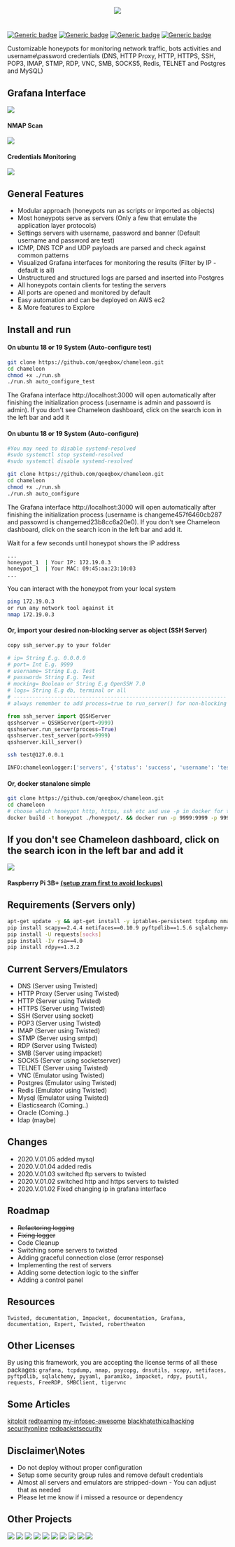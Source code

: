 <p align="center"> <img src="https://raw.githubusercontent.com/qeeqbox/chameleon/master/readme/chameleonlogo.png"></p>

#
[![Generic badge](https://img.shields.io/badge/dynamic/json.svg?url=https://raw.githubusercontent.com/qeeqbox/chameleon/master/info&label=version&query=$.version&colorB=blue&style=flat-square)](https://github.com/qeeqbox/chameleon/blob/master/changes.md) [![Generic badge](https://img.shields.io/badge/dynamic/json.svg?url=https://raw.githubusercontent.com/qeeqbox/chameleon/master/info&label=build&query=$.dockercomposebuild&colorB=green&style=flat-square)](https://github.com/qeeqbox/chameleon/blob/master/changes.md) [![Generic badge](https://img.shields.io/badge/dynamic/json.svg?url=https://raw.githubusercontent.com/qeeqbox/chameleon/master/info&label=test&query=$.automatedtest&colorB=green&style=flat-square)](https://github.com/qeeqbox/chameleon/blob/master/changes.md) [![Generic badge](https://img.shields.io/static/v1?label=%F0%9F%91%8D&message=!&color=yellow&style=flat-square)](https://github.com/qeeqbox/chameleon/stargazers)


Customizable honeypots for monitoring network traffic, bots activities and username\password credentials (DNS, HTTP Proxy, HTTP, HTTPS, SSH, POP3, IMAP, STMP, RDP, VNC, SMB, SOCKS5, Redis, TELNET and Postgres and MySQL)

## Grafana Interface
<img src="https://raw.githubusercontent.com/qeeqbox/chameleon/master/readme/intro.png" style="max-width:768px"/>

#### NMAP Scan
<img src="https://raw.githubusercontent.com/qeeqbox/chameleon/master/readme/nmap_scan.png" style="max-width:768px"/>

#### Credentials Monitoring
<img src="https://raw.githubusercontent.com/qeeqbox/chameleon/master/readme/creds_monitoring.png" style="max-width:768px"/>

## General Features
- Modular approach (honeypots run as scripts or imported as objects)
- Most honeypots serve as servers (Only a few that emulate the application layer protocols)
- Settings servers with username, password and banner (Default username and password are test)
- ICMP, DNS TCP and UDP payloads are parsed and check against common patterns
- Visualized Grafana interfaces for monitoring the results (Filter by IP - default is all)
- Unstructured and structured logs are parsed and inserted into Postgres
- All honeypots contain clients for testing the servers
- All ports are opened and monitored by default
- Easy automation and can be deployed on AWS ec2
- & More features to Explore

## Install and run
#### On ubuntu 18 or 19 System (Auto-configure test)
```bash
git clone https://github.com/qeeqbox/chameleon.git
cd chameleon
chmod +x ./run.sh
./run.sh auto_configure_test
```
The Grafana interface http://localhost:3000 will open automatically after finishing the initialization process (username is admin and passowrd is admin). If you don't see Chameleon dashboard, click on the search icon in the left bar and add it

#### On ubuntu 18 or 19 System (Auto-configure)
```bash
#You may need to disable systemd-resolved
#sudo systemctl stop systemd-resolved
#sudo systemctl disable systemd-resolved

git clone https://github.com/qeeqbox/chameleon.git
cd chameleon
chmod +x ./run.sh
./run.sh auto_configure
```

The Grafana interface http://localhost:3000 will open automatically after finishing the initialization process (username is changeme457f6460cb287 and passowrd is changemed23b8cc6a20e0). If you don't see Chameleon dashboard, click on the search icon in the left bar and add it.

Wait for a few seconds until honeypot shows the IP address
```bash
...
honeypot_1  | Your IP: 172.19.0.3
honeypot_1  | Your MAC: 09:45:aa:23:10:03
...
```
You can interact with the honeypot from your local system
```bash
ping 172.19.0.3
or run any network tool against it
nmap 172.19.0.3
```

#### Or, import your desired non-blocking server as object (SSH Server)
```bash
copy ssh_server.py to your folder
```
```python
# ip= String E.g. 0.0.0.0
# port= Int E.g. 9999
# username= String E.g. Test
# password= String E.g. Test
# mocking= Boolean or String E.g OpenSSH 7.0
# logs= String E.g db, terminal or all
# --------------------------------------------------------------------
# always remember to add process=true to run_server() for non-blocking

from ssh_server import QSSHServer
qsshserver = QSSHServer(port=9999)
qsshserver.run_server(process=True)
qsshserver.test_server(port=9999)
qsshserver.kill_server()
```
``` bash
ssh test@127.0.0.1
```
``` bash
INFO:chameleonlogger:['servers', {'status': 'success', 'username': 'test', 'ip': '127.0.0.1', 'server': 'ssh_server', 'action': 'login', 'password': 'test', 'port': 38696}]
```

#### Or, docker stanalone simple
```bash
git clone https://github.com/qeeqbox/chameleon.git
cd chameleon
# choose which honeypot http, https, ssh etc and use -p in docker for the ports
docker build -t honeypot ./honeypot/. && docker run -p 9999:9999 -p 9998:9998 -it honeypot --mode normal --servers "ssh:9999 http:9998"
```

## If you don't see Chameleon dashboard, click on the search icon in the left bar and add it 
<img src="https://raw.githubusercontent.com/qeeqbox/chameleon/master/readme/find.png" style="max-width:768px"/>

#### Raspberry Pi 3B+ [(setup zram first to avoid lockups)](https://github.com/qeeqbox/chameleon/pull/1)

## Requirements (Servers only)
```bash
apt-get update -y && apt-get install -y iptables-persistent tcpdump nmap iputils-ping python python-pip python-psycopg2 lsof psmisc dnsutils
pip install scapy==2.4.4 netifaces==0.10.9 pyftpdlib==1.5.6 sqlalchemy==1.3.23 pyyaml==5.4.1 paramiko==2.7.1 impacket==0.9.22 twisted==20.3.0 psutil==5.8.0 requests==2.25.1 redis==3.5.3 mysql-connector-python==8.0.23 pygments==2.5.2
pip install -U requests[socks]
pip install -Iv rsa==4.0
pip install rdpy==1.3.2
```

## Current Servers/Emulators
- DNS (Server using Twisted)
- HTTP Proxy (Server using Twisted)
- HTTP (Server using Twisted)
- HTTPS (Server using Twisted)
- SSH (Server using socket)
- POP3 (Server using Twisted)
- IMAP (Server using Twisted)
- STMP (Server using smtpd)
- RDP (Server using Twisted)
- SMB (Server using impacket)
- SOCK5 (Server using socketserver)
- TELNET (Server using Twisted)
- VNC (Emulator using Twisted)
- Postgres (Emulator using Twisted)
- Redis (Emulator using Twisted)
- Mysql (Emulator using Twisted)
- Elasticsearch (Coming..)
- Oracle (Coming..)
- ldap (maybe)

## Changes
- 2020.V.01.05 added mysql
- 2020.V.01.04 added redis
- 2020.V.01.03 switched ftp servers to twisted
- 2020.V.01.02 switched http and https servers to twisted
- 2020.V.01.02 Fixed changing ip in grafana interface

## Roadmap
- ~~Refactoring logging~~
- ~~Fixing logger~~
- Code Cleanup
- Switching some servers to twisted 
- Adding graceful connection close (error response)
- Implementing the rest of servers
- Adding some detection logic to the sinffer
- Adding a control panel

## Resources
`Twisted, documentation, Impacket, documentation, Grafana, documentation, Expert, Twisted, robertheaton`

## Other Licenses
By using this framework, you are accepting the license terms of all these packages: `grafana, tcpdump, nmap, psycopg, dnsutils, scapy, netifaces, pyftpdlib, sqlalchemy, pyyaml, paramiko, impacket, rdpy, psutil, requests, FreeRDP, SMBClient, tigervnc`

## Some Articles
[kitploit](https://www.kitploit.com/2021/03/chameleon-customizable-honeypots-for.html) [redteaming](https://redteaming.net/pages/201db2/) [my-infosec-awesome](https://github.com/pe3zx/my-infosec-awesome) [blackhatethicalhacking](https://www.blackhatethicalhacking.com/tools/chameleon/) [securityonline](https://securityonline.info/chameleon-customizable-honeypots-for-monitoring-network-traffic-bots-activities/) [redpacketsecurity](https://www.redpacketsecurity.com/chameleon-customizable-honeypots-for-monitoring-network-traffic-bots-activities-and-usernamepassword-credentials-dns-http-proxy-http-https-ssh-pop3-imap-stmp-rdp-vnc-smb-socks5-redis/)

## Disclaimer\Notes
- Do not deploy without proper configuration
- Setup some security group rules and remove default credentials
- Almost all servers and emulators are stripped-down - You can adjust that as needed
- Please let me know if i missed a resource or dependency

## Other Projects
[![](https://github.com/qeeqbox/.github/blob/main/data/social-analyzer.png)](https://github.com/qeeqbox/social-analyzer) [![](https://github.com/qeeqbox/.github/blob/main/data/analyzer.png)](https://github.com/qeeqbox/analyzer) [![](https://github.com/qeeqbox/.github/blob/main/data/honeypots.png)](https://github.com/qeeqbox/honeypots) [![](https://github.com/qeeqbox/.github/blob/main/data/osint.png)](https://github.com/qeeqbox/osint) [![](https://github.com/qeeqbox/.github/blob/main/data/url-sandbox.png)](https://github.com/qeeqbox/url-sandbox) [![](https://github.com/qeeqbox/.github/blob/main/data/mitre-visualizer.png)](https://github.com/qeeqbox/mitre-visualizer) [![](https://github.com/qeeqbox/.github/blob/main/data/woodpecker.png)](https://github.com/qeeqbox/woodpecker) [![](https://github.com/qeeqbox/.github/blob/main/data/docker-images.png)](https://github.com/qeeqbox/docker-images) [![](https://github.com/qeeqbox/.github/blob/main/data/seahorse.png)](https://github.com/qeeqbox/seahorse) [![](https://github.com/qeeqbox/.github/blob/main/data/rhino.png)](https://github.com/qeeqbox/rhino)
